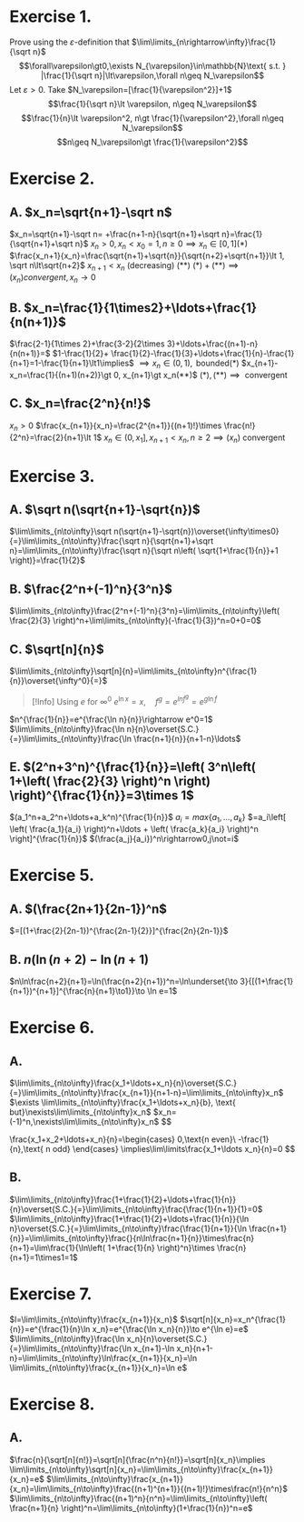 # Exercise 1.
Prove using the $\varepsilon$-definition that $\lim\limits_{n\rightarrow\infty}\frac{1}{\sqrt n}$
$$\forall\varepsilon\gt0,\exists N_{\varepsilon}\in\mathbb{N}\text{ s.t. } |\frac{1}{\sqrt n}|\lt\varepsilon,\forall n\geq N_\varepsilon$$
Let $\varepsilon\gt 0$. Take $N_\varepsilon=[\frac{1}{\varepsilon^2}]+1$
$$\frac{1}{\sqrt n}\lt \varepsilon, n\geq N_\varepsilon$$
$$\frac{1}{n}\lt \varepsilon^2, n\gt \frac{1}{\varepsilon^2},\forall n\geq N_\varepsilon$$
$$n\geq N_\varepsilon\gt \frac{1}{\varepsilon^2}$$
# Exercise 2.
## A. $x_n=\sqrt{n+1}-\sqrt n$
$x_n=\sqrt{n+1}-\sqrt n= +\frac{n+1-n}{\sqrt{n+1}+\sqrt n}=\frac{1}{\sqrt{n+1}+\sqrt n}$
$x_n\gt0, x_n\lt x_0=1, n\geq0\implies x_n\in[0,1] (*)$
$\frac{x_n+1}{x_n}=\frac{\sqrt{n+1}+\sqrt{n}}{\sqrt{n+2}+\sqrt{n+1}}\lt 1, \sqrt n\lt\sqrt{n+2}$
$x_{n+1}\lt x_n$ (decreasing) $(**)$
$(*)+(**)\implies (x_n) convergent, x_n\rightarrow0$
## B. $x_n=\frac{1}{1\times2}+\ldots+\frac{1}{n(n+1)}$
$\frac{2-1}{1\times 2}+\frac{3-2}{2\times 3}+\ldots+\frac{(n+1)-n}{n(n+1)}=$
$1-\frac{1}{2}+ \frac{1}{2}-\frac{1}{3}+\ldots+\frac{1}{n}-\frac{1}{n+1}=1-\frac{1}{n+1}\lt1\implies$
$\implies x_n\in (0,1),\text{ bounded} (*)$
$x_{n+1}-x_n=\frac{1}{(n+1)(n+2)}\gt 0, x_{n+1}\gt x_n(**)$
$(*),(**)\implies\text{ convergent}$
## C. $x_n=\frac{2^n}{n!}$
$x_n\gt0$
$\frac{x_{n+1}}{x_n}=\frac{2^{n+1}}{(n+1)!}\times \frac{n!}{2^n}=\frac{2}{n+1}\lt 1$
$x_n\in (0,x_1], x_{n+1}\lt x_n,n\geq2\implies (x_n)\text{ convergent}$
# Exercise 3.
## A. $\sqrt n(\sqrt{n+1}-\sqrt{n})$
$\lim\limits_{n\to\infty}\sqrt n(\sqrt{n+1}-\sqrt{n})\overset{\infty\times0}{=}\lim\limits_{n\to\infty}\frac{\sqrt n}{\sqrt{n+1}+\sqrt n}=\lim\limits_{n\to\infty}\frac{\sqrt n}{\sqrt n\left( \sqrt{1+\frac{1}{n}}+1 \right)}=\frac{1}{2}$
## B. $\frac{2^n+(-1)^n}{3^n}$
$\lim\limits_{n\to\infty}\frac{2^n+(-1)^n}{3^n}=\lim\limits_{n\to\infty}\left( \frac{2}{3} \right)^n+\lim\limits_{n\to\infty}(-\frac{1}{3})^n=0+0=0$
## C. $\sqrt[n]{n}$
 $\lim\limits_{n\to\infty}\sqrt[n]{n}=\lim\limits_{n\to\infty}n^{\frac{1}{n}}\overset{\infty^0}{=}$
 >[!Info] Using $e$ for $\infty^0$
 >$e^{\ln x}=x,\quad f^g=e^{ln f^ g}=e^{g\ln f}$
 
 $n^{\frac{1}{n}}=e^{\frac{\ln n}{n}}\rightarrow e^0=1$
 $\lim\limits_{n\to\infty}\frac{\ln n}{n}\overset{S.C.}{=}\lim\limits_{n\to\infty}\frac{\ln \frac{n+1}{n}}{n+1-n}\ldots$
## E. $(2^n+3^n)^{\frac{1}{n}}=\left( 3^n\left( 1+\left( \frac{2}{3} \right)^n \right) \right)^{\frac{1}{n}}=3\times 1$
$(a_1^n+a_2^n+\ldots+a_k^n)^{\frac{1}{n}}$
$a_i=max\{a_1,\ldots,a_k\}$
$=a_i\left[ \left( \frac{a_1}{a_i} \right)^n+\ldots + \left( \frac{a_k}{a_i} \right)^n \right]^{\frac{1}{n}}$
$(\frac{a_j}{a_i})^n\rightarrow0,j\not=i$
# Exercise 5.
## A. $(\frac{2n+1}{2n-1})^n$
$=[(1+\frac{2}{2n-1})^{\frac{2n-1}{2}}]^{\frac{2n}{2n-1}}$
## B. $n(\ln(n+2)-\ln(n+1)$
$n\ln\frac{n+2}{n+1}=\ln(\frac{n+2}{n+1})^n=\ln\underset{\to 3}{[(1+\frac{1}{n+1})^{n+1}]^{\frac{n}{n+1}\to1}}\to \ln e=1$
# Exercise 6. 
## A.
$\lim\limits_{n\to\infty}\frac{x_1+\ldots+x_n}{n}\overset{S.C.}{=}\lim\limits_{n\to\infty}\frac{x_{n+1}}{n+1-n}=\lim\limits_{n\to\infty}x_n$
$\exists \lim\limits_{n\to\infty}\frac{x_1+\ldots+x_n}{b}, \text{ but}\nexists\lim\limits_{n\to\infty}x_n$
$x_n=(-1)^n,\nexists\lim\limits_{n\to\infty}x_n$
$$

\frac{x_1+x_2+\ldots+x_n}{n}=\begin{cases}
0,\text{n even}\\
-\frac{1}{n},\text{ n odd}
\end{cases}
\implies\lim\limits\frac{x_1+\ldots x_n}{n}=0
$$
## B.
$\lim\limits_{n\to\infty}\frac{1+\frac{1}{2}+\ldots+\frac{1}{n}}{n}\overset{S.C.}{=}\lim\limits_{n\to\infty}\frac{\frac{1}{n+1}}{1}=0$
$\lim\limits_{n\to\infty}\frac{1+\frac{1}{2}+\ldots+\frac{1}{n}}{\ln n}\overset{S.C.}{=}\lim\limits_{n\to\infty}\frac{\frac{1}{n+1}}{\ln \frac{n+1}{n}}=\lim\limits_{n\to\infty}\frac{}{n\ln\frac{n+1}{n}}\times\frac{n}{n+1}=\lim\frac{1}{\ln\left( 1+\frac{1}{n} \right)^n}\times \frac{n}{n+1}=1\times1=1$
# Exercise 7.
$l=\lim\limits_{n\to\infty}\frac{x_{n+1}}{x_n}$
$\sqrt[n]{x_n}=x_n^{\frac{1}{n}}=e^{\frac{1}{n}\ln x_n}=e^{\frac{\ln x_n}{n}}\to e^{\ln e}=e$
$\lim\limits_{n\to\infty}\frac{\ln x_n}{n}\overset{S.C.}{=}\lim\limits_{n\to\infty}\frac{\ln x_{n+1}-\ln x_n}{n+1-n}=\lim\limits_{n\to\infty}\ln\frac{x_{n+1}}{x_n}=\ln \lim\limits_{n\to\infty}\frac{x_{n+1}}{x_n}=\ln e$
# Exercise 8.
## A. 
$\frac{n}{\sqrt[n]{n!}}=\sqrt[n]{\frac{n^n}{n!}}=\sqrt[n]{x_n}\implies \lim\limits_{n\to\infty}\sqrt[n]{x_n}=\lim\limits_{n\to\infty}\frac{x_{n+1}}{x_n}=e$
$\lim\limits_{n\to\infty}\frac{x_{n+1}}{x_n}=\lim\limits_{n\to\infty}\frac{(n+1)^{n+1}}{(n+1)!}\times\frac{n!}{n^n}$
$\lim\limits_{n\to\infty}\frac{(n+1)^n}{n^n}=\lim\limits_{n\to\infty}\left( \frac{n+1}{n} \right)^n=\lim\limits_{n\to\infty}(1+\frac{1}{n})^n=e$
